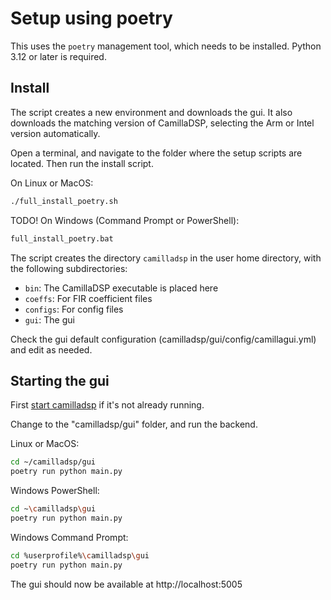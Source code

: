 # Setup using poetry

This uses the `poetry` management tool, which needs to be installed.
Python 3.12 or later is required.

## Install
The script creates a new environment and downloads the gui. It also downloads the matching version of CamillaDSP, selecting the Arm or Intel version automatically.

Open a terminal, and navigate to the folder where the setup scripts are located.
Then run the install script.

On Linux or MacOS:
```sh
./full_install_poetry.sh
```

TODO!
On Windows (Command Prompt or PowerShell):
```sh
full_install_poetry.bat
```

The script creates the directory `camilladsp` in the user home directory,
with the following subdirectories:
- `bin`: The CamillaDSP executable is placed here
- `coeffs`: For FIR coefficient files
- `configs`: For config files
- `gui`: The gui

Check the gui default configuration (camilladsp/gui/config/camillagui.yml)
and edit as needed.

## Starting the gui

First [start camilladsp](README.md#start-camilladsp) if it's not already running.

Change to the "camilladsp/gui" folder, and run the backend.

Linux or MacOS:
```sh
cd ~/camilladsp/gui
poetry run python main.py
```

Windows PowerShell:
```sh
cd ~\camilladsp\gui
poetry run python main.py
```

Windows Command Prompt:
```sh
cd %userprofile%\camilladsp\gui
poetry run python main.py
```

The gui should now be available at http://localhost:5005